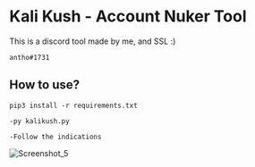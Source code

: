 <h1>Kali Kush - Account Nuker Tool</h1>

This is a discord tool made by me, and SSL :)

```antho#1731``` 

<h2>How to use?</h2>

`pip3 install -r requirements.txt`

`-py kalikush.py`

`-Follow the indications`

![Screenshot_5](https://user-images.githubusercontent.com/90474374/146441370-457a09dc-e4fa-4551-9ff8-3937ea98c8af.png)

